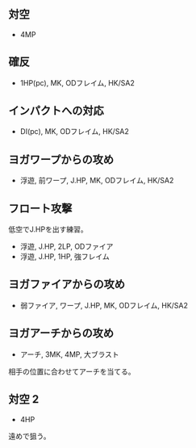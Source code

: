 ## 対空

- 4MP

## 確反

- 1HP(pc), MK, ODフレイム, HK/SA2

## インパクトへの対応

- DI(pc), MK, ODフレイム, HK/SA2

## ヨガワープからの攻め

- 浮遊, 前ワープ, J.HP, MK, ODフレイム, HK/SA2

## フロート攻撃

低空でJ.HPを出す練習。

- 浮遊, J.HP, 2LP, ODファイア
- 浮遊, J.HP, 1HP, 強フレイム

## ヨガファイアからの攻め

- 弱ファイア, ワープ, J.HP, MK, ODフレイム, HK/SA2

## ヨガアーチからの攻め

- アーチ, 3MK, 4MP, 大ブラスト

相手の位置に合わせてアーチを当てる。

## 対空 2

- 4HP

遠めで狙う。
